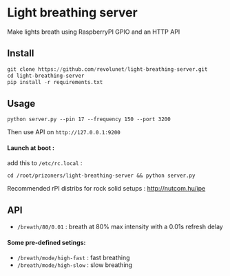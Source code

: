 # Light breathing server

Make lights breath using RaspberryPI GPIO and an HTTP API

## Install

```python
git clone https://github.com/revolunet/light-breathing-server.git
cd light-breathing-server
pip install -r requirements.txt
```

## Usage

`python server.py --pin 17 --frequency 150 --port 3200`

Then use API on `http://127.0.0.1:9200` 

#### Launch at boot :

add this to `/etc/rc.local` :

`cd /root/prizoners/light-breathing-server && python server.py`

Recommended rPI distribs for rock solid setups : http://nutcom.hu/ipe

## API

 - `/breath/80/0.01` : breath at 80% max intensity with a 0.01s refresh delay

#### Some pre-defined setings:

 - `/breath/mode/high-fast` : fast breathing
 - `/breath/mode/high-slow` : slow breathing
